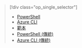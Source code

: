> [!div class="op_single_selector"]
> * [PowerShell](../articles/virtual-network/virtual-network-deploy-multinic-arm-ps.md)
> * [Azure CLI](../articles/virtual-network/virtual-network-deploy-multinic-arm-cli.md)
> * [範本](../articles/virtual-network/virtual-network-deploy-multinic-arm-template.md)
> * [PowerShell (傳統)](../articles/virtual-network/virtual-network-deploy-multinic-classic-ps.md)
> * [Azure CLI (傳統)](../articles/virtual-network/virtual-network-deploy-multinic-classic-cli.md)
